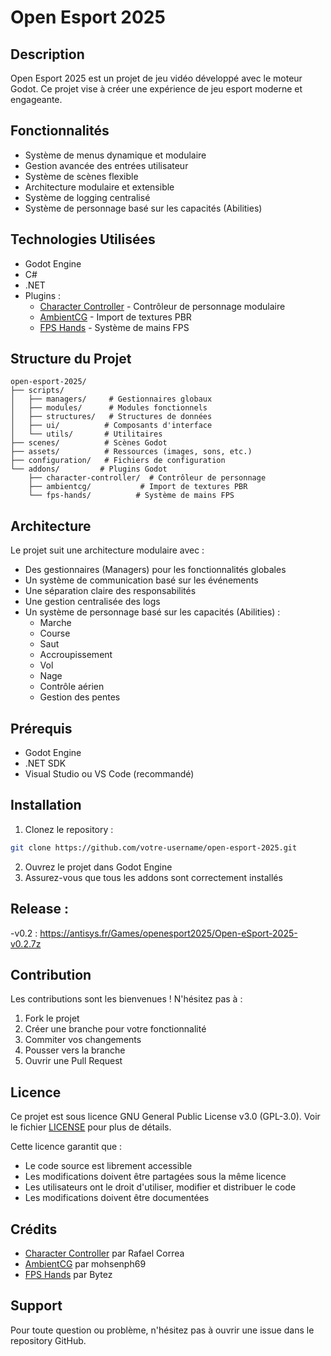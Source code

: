 # Open Esport 2025

## Description
Open Esport 2025 est un projet de jeu vidéo développé avec le moteur Godot. Ce projet vise à créer une expérience de jeu esport moderne et engageante.

## Fonctionnalités
- Système de menus dynamique et modulaire
- Gestion avancée des entrées utilisateur
- Système de scènes flexible
- Architecture modulaire et extensible
- Système de logging centralisé
- Système de personnage basé sur les capacités (Abilities)


## Technologies Utilisées
- Godot Engine
- C#
- .NET
- Plugins :
  - [Character Controller](https://github.com/expressobits/character-controller) - Contrôleur de personnage modulaire
  - [AmbientCG](https://github.com/mohsenph69/godot-ambientcg) - Import de textures PBR
  - [FPS Hands](https://codeberg.org/Bytez/godot-fps-hands) - Système de mains FPS

## Structure du Projet
```
open-esport-2025/
├── scripts/
│   ├── managers/     # Gestionnaires globaux
│   ├── modules/      # Modules fonctionnels
│   ├── structures/   # Structures de données
│   ├── ui/          # Composants d'interface
│   └── utils/       # Utilitaires
├── scenes/          # Scènes Godot
├── assets/          # Ressources (images, sons, etc.)
├── configuration/   # Fichiers de configuration
└── addons/         # Plugins Godot
    ├── character-controller/  # Contrôleur de personnage
    ├── ambientcg/           # Import de textures PBR
    └── fps-hands/          # Système de mains FPS
```

## Architecture
Le projet suit une architecture modulaire avec :
- Des gestionnaires (Managers) pour les fonctionnalités globales
- Un système de communication basé sur les événements
- Une séparation claire des responsabilités
- Une gestion centralisée des logs
- Un système de personnage basé sur les capacités (Abilities) :
  - Marche
  - Course
  - Saut
  - Accroupissement
  - Vol
  - Nage
  - Contrôle aérien
  - Gestion des pentes

## Prérequis
- Godot Engine
- .NET SDK
- Visual Studio ou VS Code (recommandé)

## Installation
1. Clonez le repository :
```bash
git clone https://github.com/votre-username/open-esport-2025.git
```
2. Ouvrez le projet dans Godot Engine
3. Assurez-vous que tous les addons sont correctement installés

## Release : 
-v0.2 :  https://antisys.fr/Games/openesport2025/Open-eSport-2025-v0.2.7z


## Contribution
Les contributions sont les bienvenues ! N'hésitez pas à :
1. Fork le projet
2. Créer une branche pour votre fonctionnalité
3. Commiter vos changements
4. Pousser vers la branche
5. Ouvrir une Pull Request

## Licence
Ce projet est sous licence GNU General Public License v3.0 (GPL-3.0). Voir le fichier [LICENSE](LICENSE) pour plus de détails.

Cette licence garantit que :
- Le code source est librement accessible
- Les modifications doivent être partagées sous la même licence
- Les utilisateurs ont le droit d'utiliser, modifier et distribuer le code
- Les modifications doivent être documentées

## Crédits
- [Character Controller](https://github.com/expressobits/character-controller) par Rafael Correa
- [AmbientCG](https://github.com/mohsenph69/godot-ambientcg) par mohsenph69
- [FPS Hands](https://codeberg.org/Bytez/godot-fps-hands) par Bytez

## Support
Pour toute question ou problème, n'hésitez pas à ouvrir une issue dans le repository GitHub. 